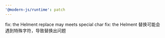 ```yaml
---
'@modern-js/runtime': patch
---
```


fix: the Helment replace may meets special char
fix: the Helment 替换可能会遇到特殊字符，导致替换出问题
